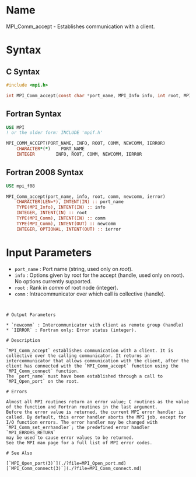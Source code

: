 # Name

MPI_Comm_accept  - Establishes communication with a client.

# Syntax

## C Syntax

```c
#include <mpi.h>

int MPI_Comm_accept(const char *port_name, MPI_Info info, int root, MPI_Comm comm, MPI_Comm *newcomm)
```

## Fortran Syntax

```fortran
USE MPI
! or the older form: INCLUDE 'mpif.h'

MPI_COMM_ACCEPT(PORT_NAME, INFO, ROOT, COMM, NEWCOMM, IERROR)
    CHARACTER*(*)    PORT_NAME
    INTEGER        INFO, ROOT, COMM, NEWCOMM, IERROR
```

## Fortran 2008 Syntax

```fortran
USE mpi_f08

MPI_Comm_accept(port_name, info, root, comm, newcomm, ierror)
    CHARACTER(LEN=*), INTENT(IN) :: port_name
    TYPE(MPI_Info), INTENT(IN) :: info
    INTEGER, INTENT(IN) :: root
    TYPE(MPI_Comm), INTENT(IN) :: comm
    TYPE(MPI_Comm), INTENT(OUT) :: newcomm
    INTEGER, OPTIONAL, INTENT(OUT) :: ierror
```


# Input Parameters

* `port_name` : Port name (string, used only on *root*).
* `info` : Options given by root for the accept (handle, used only on root). No
options currently supported.
* `root` : Rank in *comm* of root node (integer).
* `comm` : Intracommunicator over which call is collective (handle).
```


# Output Parameters

* `newcomm` : Intercommunicator with client as remote group (handle)
* `IERROR` : Fortran only: Error status (integer).

# Description

`MPI_Comm_accept` establishes communication with a client. It is
collective over the calling communicator. It returns an
intercommunicator that allows communication with the client, after the
client has connected with the `MPI_Comm_accept` function using the
`MPI_Comm_connect` function.
The `port_name` must have been established through a call to
`MPI_Open_port` on the root.

# Errors

Almost all MPI routines return an error value; C routines as the value
of the function and Fortran routines in the last argument.
Before the error value is returned, the current MPI error handler is
called. By default, this error handler aborts the MPI job, except for
I/O function errors. The error handler may be changed with
`MPI_Comm_set_errhandler`; the predefined error handler `MPI_ERRORS_RETURN`
may be used to cause error values to be returned.
See the MPI man page for a full list of MPI error codes.

# See Also

[`MPI_Open_port(3)`](./?file=MPI_Open_port.md)
[`MPI_Comm_connect(3)`](./?file=MPI_Comm_connect.md)
